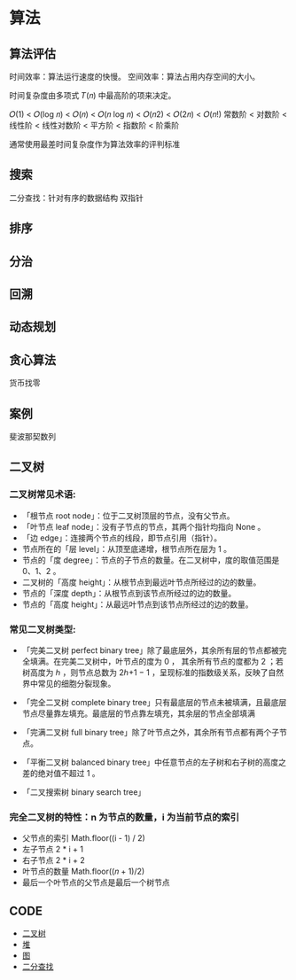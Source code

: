 # 算法



## 算法评估

时间效率：算法运行速度的快慢。
空间效率：算法占用内存空间的大小。

时间复杂度由多项式 𝑇(𝑛) 中最高阶的项来决定。


𝑂(1) < 𝑂(log 𝑛) < 𝑂(𝑛) < 𝑂(𝑛 log 𝑛) < 𝑂(𝑛2) < 𝑂(2𝑛) < 𝑂(𝑛!)
常数阶 < 对数阶 < 线性阶 < 线性对数阶 < 平方阶 < 指数阶 < 阶乘阶

通常使用最差时间复杂度作为算法效率的评判标准

## 搜索
二分查找：针对有序的数据结构
双指针


## 排序

## 分治

## 回溯

## 动态规划

## 贪心算法
货币找零



## 案例
斐波那契数列




## 二叉树
### 二叉树常见术语:
- 「根节点 root node」：位于二叉树顶层的节点，没有父节点。
- 「叶节点 leaf node」：没有子节点的节点，其两个指针均指向 None 。
- 「边 edge」：连接两个节点的线段，即节点引用（指针）。
- 节点所在的「层 level」：从顶至底递增，根节点所在层为 1 。
- 节点的「度 degree」：节点的子节点的数量。在二叉树中，度的取值范围是 0、1、2 。
- 二叉树的「高度 height」：从根节点到最远叶节点所经过的边的数量。
- 节点的「深度 depth」：从根节点到该节点所经过的边的数量。
- 节点的「高度 height」：从最远叶节点到该节点所经过的边的数量。

### 常见二叉树类型:
- 「完美二叉树 perfect binary tree」除了最底层外，其余所有层的节点都被完全填满。在完美二叉树中，叶节点的度为 0 ，
其余所有节点的度都为 2 ；若树高度为 ℎ ，则节点总数为 2ℎ+1 − 1 ，呈现标准的指数级关系，反映了自然界中常见的细胞分裂现象。

- 「完全二叉树 complete binary tree」只有最底层的节点未被填满，且最底层节点尽量靠左填充。最底层的节点靠左填充，其余层的节点全部填满

- 「完满二叉树 full binary tree」除了叶节点之外，其余所有节点都有两个子节点。

- 「平衡二叉树 balanced binary tree」中任意节点的左子树和右子树的高度之差的绝对值不超过 1 。

- 「二叉搜索树 binary search tree」

### 完全二叉树的特性：n 为节点的数量，i 为当前节点的索引
- 父节点的索引 Math.floor((i - 1) / 2)
- 左子节点 2 * i + 1
- 右子节点 2 * i + 2
- 叶节点的数量 Math.floor((𝑛 + 1)/2)
- 最后一个叶节点的父节点是最后一个树节点


## CODE
- [二叉树](./binary-tree.ts)
- [堆](./heap.ts)
- [图](./graph.ts)
- [二分查找](./binary-search.ts)